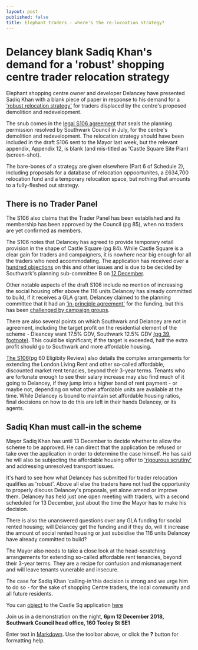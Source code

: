 ```yaml
---
layout: post
published: false
title: Elephant traders - where's the re-locoation strategy?
---
```

# Delancey blank Sadiq Khan's demand for a 'robust' shopping centre trader relocation strategy

Elephant shopping centre owner and developer Delancey have presented Sadiq Khan with a blank piece of paper in response to his demand for a ['robust relocation strategy'](https://www.change.org/p/sadiq-khan-sadiq-say-no-to-the-displacement-of-bame-communities-from-elephant-castle/responses/41627) for traders displaced by the centre's proposed demolition and redevelopment.

The snub comes in the [legal S106 agreement](http://planbuild.southwark.gov.uk/documents/?GetDocument=%7b%7b%7b!cmd1tKmi8kCHCJ6ouDat0w%3d%3d!%7d%7d%7d) that seals the planning permission resolved by Southwark Council in July, for the centre's demolition and redevelopment.  The relocation strategy should have been included in the draft S106 sent to the Mayor last week, but the relevant appendix, Appendix 12, is blank (and mis-titled as 'Castle Square Site Plan) (screen-shot).  

The bare-bones of a strategy are given elsewhere (Part 6 of Schedule 2), including proposals for a database of relocation oppoortunites, a £634,700 relocation fund and a temporary relocation space, but nothing that amounts to a fully-fleshed out strategy.

## There is no Trader Panel

The S106 also claims that the Trader Panel has been established and its membership has been approved by the Council (pg 85), when no traders are yet confirmed as members.  

The S106 notes that Delancey has agreed to provide temporary retail provision in the shape of Castle Square (pg 84).  While Castle Square is a clear gain for traders and campaigners, it is nowhere near big enough for all the traders who need accommodating.  The application has received over a [hundred objections](http://35percent.org/boxpark/#object) on this and other issues and is due to be decided by Southwark's planning sub-committee B on [12 December](http://moderngov.southwark.gov.uk/ieListDocuments.aspx?CId=353&MId=6147&Ver=4).

Other notable aspects of the draft S106 include no mention of increasing the social housing offer above the 116 units Delancey has already committed to build, if it receives a GLA grant.  Delancey claimed to the planning committee that it had an ['in-principle agreement'](http://planbuild.southwark.gov.uk/documents/?GetDocument=%7b%7b%7b!b5xBNaYRSleWlYx6oXVrEA%3d%3d!%7d%7d%7d) for the funding, but this has been [challenged by campaign groups](http://35percent.org/2018-10-30-shopping-centre-legal-challenge/).

There are also several points on which Southwark and Delancey are not in agreement, including the target profit on the residential element of the scheme - Dleancey want 17.5% GDV, Southwark 12.5% GDV [(pg 39, footnote)](http://planbuild.southwark.gov.uk/documents/?GetDocument=%7b%7b%7b!cmd1tKmi8kCHCJ6ouDat0w%3d%3d!%7d%7d%7d).  This could be significant; if the target is exceeded, half the extra profit should go to Southwark and more affordable housing.

[The S106](http://planbuild.southwark.gov.uk/documents/?GetDocument=%7b%7b%7b!cmd1tKmi8kCHCJ6ouDat0w%3d%3d!%7d%7d%7d)(pg 60 Eligibity Review) also details the complex arrangements for extending the London Living Rent and other so-called affordable, discounted market rent tenacies, beyond their 3-year terms.  Tenants who are fortunate enough to see their salary increase may also find much of it going to Delancey, if they jump into a higher band of rent payment - or maybe not, depending on what other affordable units are available at the time.  While Delancey is bound to maintain set affordable housing ratios, final decisions on how to do this are left in their hands Delancey, or its agents.

## Sadiq Khan must call-in the scheme

Mayor Sadiq Khan has until 13 December to decide whether to allow the scheme to be approved. He can direct that the application be refused or take over the application in order to determine the case himself.  He has said he will also be subjecting the affordable housing offer to ['rigourous scrutiny'](https://www.change.org/p/sadiq-khan-sadiq-say-no-to-the-displacement-of-bame-communities-from-elephant-castle/responses/41627) and addressing unresolved transport issues. 

It's hard to see how what Delancey has submitted for trader relocation qualifies as 'robust'.  Above all else the traders have not had the opportunity to properly discuss Delancey's proposals, yet alone amend or improve them.  Delancey has held just one open meeting with traders, with a second scheduled for 13 December, just about the time the Mayor has to make his decision.

There is also the unanswered questions over any GLA funding for social rented housing; will Delancey get the funding and if they do, will it increase the amount of social rented housing or just subsidise the 116 units Delancey have already committed to build?

The Mayor also needs to take a close look at the head-scratching arrangements for extending so-called affordable rent tenancies, beyond their 3-year terms.  They are a recipe for confusion and mismanagement and will leave tenants vunerable and insecure. 

The case for Sadiq Khan 'calling-in'this decision is strong and we urge him to do so -  for the sake of  shopping Centre traders, the local community and all future residents.

You can [object](http://35percent.org/boxpark/#object) to the Castle Sq application [here](http://35percent.org/boxpark/#object)

Join us in a demonstration on the night, **6pm 12 December 2018, Southwark Council head office, 160 Tooley St SE1**


Enter text in [Markdown](http://daringfireball.net/projects/markdown/). Use the toolbar above, or click the **?** button for formatting help.
